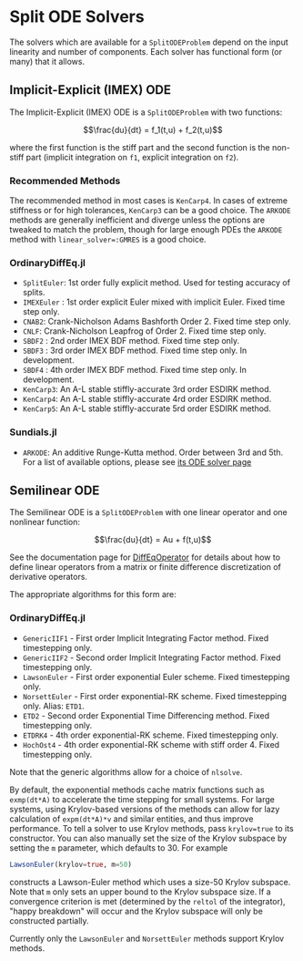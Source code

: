# Split ODE Solvers

The solvers which are available for a `SplitODEProblem` depend on the input
linearity and number of components. Each solver has functional form
(or many) that it allows.

## Implicit-Explicit (IMEX) ODE

The Implicit-Explicit (IMEX) ODE is a `SplitODEProblem` with two functions:

```math
\frac{du}{dt} =  f_1(t,u) + f_2(t,u)
```

where the first function is the stiff part and the second function is the non-stiff
part (implicit integration on `f1`, explicit integration on `f2`).

### Recommended Methods

The recommended method in most cases is `KenCarp4`. In cases of extreme stiffness
or for high tolerances, `KenCarp3` can be a good choice. The `ARKODE` methods
are generally inefficient and diverge unless the options are tweaked to match
the problem, though for large enough PDEs the `ARKODE` method with
`linear_solver=:GMRES` is a good choice.

### OrdinaryDiffEq.jl

- `SplitEuler`: 1st order fully explicit method. Used for testing accuracy
  of splits.
- `IMEXEuler` : 1st order explicit Euler mixed with implicit Euler. Fixed time
  step only.
- `CNAB2`: Crank-Nicholson Adams Bashforth Order 2. Fixed time step only.
- `CNLF`: Crank-Nicholson Leapfrog of Order 2. Fixed time step only.
- `SBDF2` : 2nd order IMEX BDF method. Fixed time step only.
- `SBDF3` : 3rd order IMEX BDF method. Fixed time step only. In development.
- `SBDF4` : 4th order IMEX BDF method. Fixed time step only. In development.
- `KenCarp3`: An A-L stable stiffly-accurate 3rd order ESDIRK method.
- `KenCarp4`: An A-L stable stiffly-accurate 4rd order ESDIRK method.
- `KenCarp5`: An A-L stable stiffly-accurate 5rd order ESDIRK method.

### Sundials.jl

- `ARKODE`: An additive Runge-Kutta method. Order between 3rd and 5th. For a list
  of available options, please see
  [its ODE solver page](http://docs.juliadiffeq.org/latest/solvers/ode_solve.html#Sundials.jl-1)

## Semilinear ODE

The Semilinear ODE is a `SplitODEProblem` with one linear operator and one nonlinear function:

```math
\frac{du}{dt} =  Au + f(t,u)
```

See the documentation page for [DiffEqOperator](../../features/diffeq_operator.html)
for details about how to define linear operators from a matrix or finite difference
discretization of derivative operators.

The appropriate algorithms for this form are:

### OrdinaryDiffEq.jl

- `GenericIIF1` - First order Implicit Integrating Factor method. Fixed timestepping only.
- `GenericIIF2` - Second order Implicit Integrating Factor method. Fixed timestepping only.
- `LawsonEuler` - First order exponential Euler scheme. Fixed timestepping only.
- `NorsettEuler` - First order exponential-RK scheme. Fixed timestepping only. Alias: `ETD1`.
- `ETD2` - Second order Exponential Time Differencing method. Fixed timestepping only.
- `ETDRK4` - 4th order exponential-RK scheme. Fixed timestepping only.
- `HochOst4` - 4th order exponential-RK scheme with stiff order 4. Fixed
  timestepping only.

Note that the generic algorithms allow for a choice of `nlsolve`.

By default, the exponential methods cache matrix functions such as `exmp(dt*A)` to accelerate
the time stepping for small systems. For large systems, using Krylov-based versions of the
methods can allow for lazy calculation of `expm(dt*A)*v` and similar entities, and thus improve
performance. To tell a solver to use Krylov methods, pass `krylov=true` to its constructor. You
can also manually set the size of the Krylov subspace by setting the `m` parameter, which
defaults to 30. For example

```julia
LawsonEuler(krylov=true, m=50)
```

constructs a Lawson-Euler method which uses a size-50 Krylov subspace. Note that `m`
only sets an upper bound to the Krylov subspace size. If a convergence criterion is met
(determined by the `reltol` of the integrator), "happy breakdown" will occur and the
Krylov subspace will only be constructed partially.

Currently only the `LawsonEuler` and `NorsettEuler` methods support Krylov methods.
